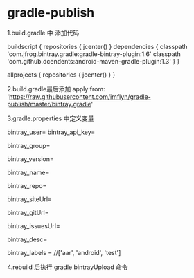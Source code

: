 # gradle-publish

1.build.gradle 中 添加代码

buildscript {
    repositories {
        jcenter()
    }
    dependencies {
        classpath 'com.jfrog.bintray.gradle:gradle-bintray-plugin:1.6'
        classpath 'com.github.dcendents:android-maven-gradle-plugin:1.3'
    }
}

allprojects {
    repositories {
        jcenter()
    }
}


2.build.gradle最后添加
apply from: 'https://raw.githubusercontent.com/imflyn/gradle-publish/master/bintray.gradle'

3.gradle.properties 中定义变量

bintray_user=
bintray_api_key=

bintray_group=

bintray_version=

bintray_name=

bintray_repo=

bintray_siteUrl=

bintray_gitUrl=

bintray_issuesUrl=

bintray_desc=

bintray_labels =   //['aar', 'android', 'test']

4.rebuild 后执行 gradle bintrayUpload 命令
